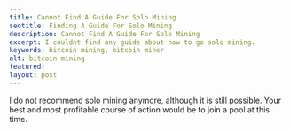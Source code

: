 ```yaml
---
title: Cannot Find A Guide For Solo Mining
seotitle: Finding A Guide For Solo Mining
description: Cannot Find A Guide For Solo Mining
excerpt: I couldnt find any guide about how to go solo mining.
keywords: bitcoin mining, bitcoin miner
alt: bitcoin mining
featured: 
layout: post
---
```


<p>I do not recommend solo mining anymore, although it is still possible. Your best and most profitable course of action would be to join a pool at this time.<p>
